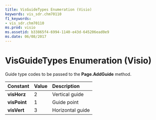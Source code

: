 ```yaml
---
title: VisGuideTypes Enumeration (Visio)
keywords: vis_sdr.chm70110
f1_keywords:
- vis_sdr.chm70110
ms.prod: visio
ms.assetid: b33865f4-6994-1140-e43d-645206ead0e9
ms.date: 06/08/2017
---
```



# VisGuideTypes Enumeration (Visio)

Guide type codes to be passed to the **Page.AddGuide** method.



|**Constant**|**Value**|**Description**|
|:-----|:-----|:-----|
| **visHorz**|2|Vertical guide|
| **visPoint**|1|Guide point|
| **visVert**|3|Horizontal guide|

